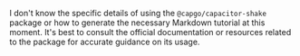 I don't know the specific details of using the `@capgo/capacitor-shake` package or how to generate the necessary Markdown tutorial at this moment. It's best to consult the official documentation or resources related to the package for accurate guidance on its usage.